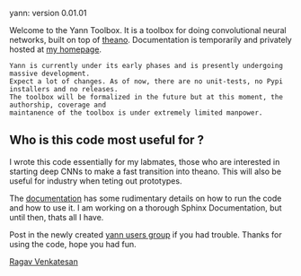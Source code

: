 yann:
version 0.01.01 

Welcome to the Yann Toolbox. It is a toolbox for doing convolutional neural networks, built on top 
of [theano](http://deeplearning.net/software/theano/). Documentation is temporarily and privately 
hosted at [my homepage](http://www.public.asu.edu/~rvenka10/_yann/). 
 
    Yann is currently under its early phases and is presently undergoing massive development. 
    Expect a lot of changes. As of now, there are no unit-tests, no Pypi installers and no releases. 
    The toolbox will be formalized in the future but at this moment, the authorship, coverage and 
    maintanence of the toolbox is under extremely limited manpower.


## Who is this code most useful for ?

I wrote this code essentially for my labmates, those who are interested in 
starting deep CNNs to make a fast transition into theano. This will also be 
useful for industry when teting out prototypes.

The [documentation]((http://www.public.asu.edu/~rvenka10/_yann/)) has some rudimentary 
details on how to run the code and how to use it. I am working on a thorough Sphinx 
Documentation, but until then, thats all I have. 

Post in the newly created [yann users group](https://groups.google.com/forum/#!forum/yann-users) 
if you had trouble. Thanks for using the code, hope you had fun.

[Ragav Venkatesan](http://www.public.asu.edu/~rvenka10)
